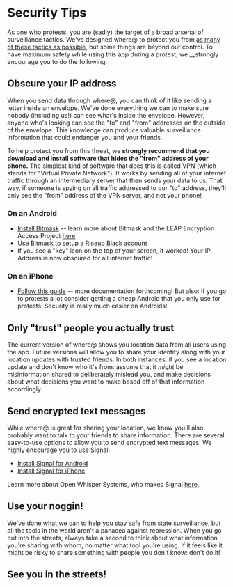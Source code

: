 # Security Tips

As one who protests, you are (sadly) the target of a broad arsenal of surveillance tactics. We've designed where@ to protect you from [as many of these tactics as possible](https://about.whereat.io/threat-model), but some things are beyond our control. To have maximum safety while using this app during a protest, we __strongly encourage you to do the following:

## Obscure your IP address

When you send data through where@, you can think of it like sending a letter inside an envelope. We've done everything we can to make sure nobody (including us!) can see what's inside the envelope. However, anyone who's looking can see the "to" and "from" addresses on the outside of the envelope. This knowledge can produce valuable surveillance information that could endanger you and your friends.

To help protect you from this threat, we __strongly recommend that you download and install software that hides the "from" address of your phone.__ The simplest kind of software that does this is called VPN (which stands for "Virtual Private Network"). It works by sending all of your internet traffic through an intermediary server that then sends your data to us. That way, if someone is spying on all traffic addressed to our "to" address, they'll only see the "from" address of the VPN server, and not your phone!

### On an Android

* [Install Bitmask](https://bitmask.net/en/install/android) -- learn more about Bitmask and the LEAP Encryption Access Project [here](https://leap.se/)
* Use Bitmask to setup a [Riseup Black account](https://black.riseup.net/)
* If you see a "key" icon on the top of your screen, it worked! Your IP Address is now obscured for all internet traffic!

### On an iPhone

* [Follow this guide](http://sett.com/wischi/riseupVPN-iOS) -- more documentation forthcoming! But also: if you go to protests a lot consider getting a cheap Android that you only use for protests. Security is really much easier on Androids!

## Only "trust" people you actually trust

The current version of where@ shows you location data from all users using the app. Future versions will allow you to share your identity along with your location updates with trusted friends. In both instances, if you see a location update and don't know who it's from: assume that it *might* be misinformation shared to deliberately mislead you, and make decisions about what decisions you want to make based off of that information accordingly.

## Send encrypted text messages

While where@ is great for sharing your location, we know you'll also probably want to talk to your friends to share information. There are several easy-to-use options to allow you to send encrypted text messages. We highly encourage you to use Signal:

* [Install Signal for Android](https://play.google.com/store/apps/details?id=org.thoughtcrime.securesms&hl=en)
* [Install Signal for iPhone](https://itunes.apple.com/us/app/signal-private-messenger/id874139669)

Learn more about Open Whisper Systems, who makes Signal [here](https://whispersystems.org/).

## Use your noggin!

We've done what we can to help you stay safe from state surveillance, but all the tools in the world aren't a panacea against repression. When you go out into the streets, always take a second to think about what information you're sharing with whom, no matter what tool you're using. If it feels like it might be risky to share something with people you don't know: don't do it!

## See you in the streets!
